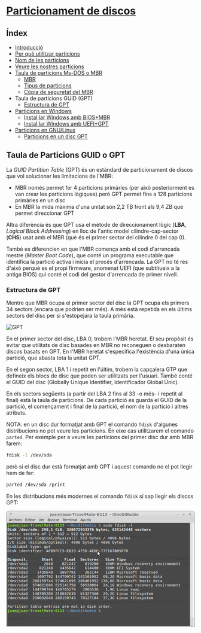 # [Particionament de discos](./)

## Índex
* [Introducció](./#introducció)
* [Per què utilitzar particions](./#per-qu%C3%A8-utilitzar-particions)
* [Nom de les particions](./#nom-de-les-particions)
* [Veure les nostres particions](./#veure-les-nostres-particions)
* [Taula de particions Ms-DOS o MBR](./mbr.md#taula-de-particions-ms-dos-o-mbr)
  * [MBR](./mbr.md#mbr)
  * [Tipus de particions](./mbr.md#tipus-de-particions)
  * [Còpia de seguretat del MBR](./mbr.md#c%C3%B2pia-de-seguretat-del-mbr)
* Taula de particions GUID (GPT)
  * [Estructura de GPT](#estructura-de-gpt)
* [Particions en Windows](./win.md#particions-en-windows)
  * [Instal·lar Windows amb BIOS+MBR](./win.md#installar-windows-amb-biosmbr)
  * [Instal·lar Windows amb UEFI+GPT](./win.md#installar-windows-amb-uefigpt)
* [Particions en GNU/Linux](./lin.md#particions-en-gnulinux)
  * [Particions en un disc GPT](./lin.md#particions-en-un-disc-gpt)  

## Taula de Particions GUID o GPT
La _GUID Partition Table_ (GPT) és un estàndard de particionament de discos que vol solucionar les limitacions de l'MBR:
* MBR només permet fer 4 particions primàries (per això posteriorment es van crear les particions lògiques) però GPT permet fins a 128 particions primàries en un disc
* En MBR la mida màxima d'una unitat són 2,2 TB front als 9,4 ZB que permet direccionar GPT

Altra diferència és que GPT usa el mètode de direccionament lògic (**LBA**, _Logical Block Addressing_) en lloc de l'antic model cilindre-cap-sector (**CHS**) usat amb el MBR (què és el primer sector del cilindre 0 del cap 0).

També es diferencien en que l'MBR comença amb el codi d'arrencada mestre (_Master Boot Code_), que conté un programa executable que identifica la partició activa i inicia el procés d'arrencada. La GPT no té res d'això perquè es el propi firmware, anomenat UEFI (que subtitueix a la antiga BIOS) qui conté el codi del gestor d'arrencada de primer nivell.

### Estructura de GPT
Mentre que MBR ocupa el primer sector del disc la GPT ocupa els primers 34 sectors (encara que podrien ser més). A més està repetida en els últims sectors del disc per si s'estopejara la taula primària.

![GPT](https://upload.wikimedia.org/wikipedia/commons/0/07/GUID_Partition_Table_Scheme.svg)

En el primer sector del disc, LBA 0, trobem l'MBR heretat. El seu propòsit és evitar que utilitats de disc basades en MBR no reconeguen o desbaraten discos basats en GPT. En l'MBR heretat s'especifica l'existència d'una única partició, que abasta tota la unitat GPT.

En el segon sector, LBA 1 i repetit en l'últim, trobem la capçalera GTP que defineix els blocs de disc que poden ser utilitzats per l'usuari. També conté el GUID del disc (Globally Unique Identifier, Identificador Global Únic).

En els sectors següents (a partir del LBA 2 fins al 33 -o més- i repetit al final) està la taula de particions. De cada partició es guarda el GUID de la partició, el començament i final de la partició, el nom de la partició i altres atributs.

NOTA: en un disc dur formatjat amb GPT el comando `fdisk` d'algunes distribucions no pot veure les particions. En eixe cas utilitzarem el comando `parted`. Per exemple per a veure les particions del primer disc dur amb MBR farem:
```bash
fdisk -l /dev/sda
```

però si el disc dur està formatjat amb GPT i aquest comando no el pot llegir hem de fer:
```bash
parted /dev/sda /print
```

En les distribucions més modernes el comando `fdisk` sí sap llegir els discos GPT:

![fdisk](./img/fdisk.png)

